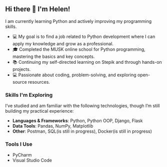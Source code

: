 ## Hi there 👋 I'm Helen! 

I am currently learning Python and actively improving my programming skills.  
  
- 💻 My goal is to find a job related to Python development where I can apply my knowledge and grow as a professional.
- 🎓 Completed the MUSK online school for Python programming, mastering the basics and key concepts.  
- 📚 Continuing my self-directed learning on Stepik and through hands-on projects.  
- 💻 Passionate about coding, problem-solving, and exploring open-source resources.  

### Skills I'm Exploring
I’ve studied and am familiar with the following technologies, though I’m still building my practical experience:

- **Languages & Frameworks**: Python, Python OOP, Django, Flask  
- **Data Tools**: Pandas, NumPy, Matplotlib  
- **Other**: Postman, SQL(is still in progress), Docker(is still in progress)  

### Tools I Use
- PyCharm  
- Visual Studio Code
